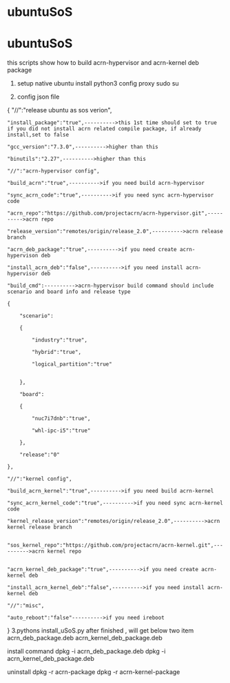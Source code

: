 # ubuntuSoS
# ubuntuSoS
this scripts show how to build acrn-hypervisor and acrn-kernel deb package

1. setup native ubuntu
install python3
config proxy
sudo su

2. config json file

{
	"//":"release ubuntu as sos verion",

	"install_package":"true",---------->this 1st time should set to true if you did not install acrn related compile package, if already install,set to false

	"gcc_version":"7.3.0",---------->higher than this

	"binutils":"2.27",---------->higher than this

	"//":"acrn-hypervisor config",

	"build_acrn":"true",---------->if you need build acrn-hypervisor

	"sync_acrn_code":"true",---------->if you need sync acrn-hypervisor code 

	"acrn_repo":"https://github.com/projectacrn/acrn-hypervisor.git",---------->acrn repo

	"release_version":"remotes/origin/release_2.0",---------->acrn release branch

	"acrn_deb_package":"true",---------->if you need create acrn-hypervison deb

	"install_acrn_deb":"false",---------->if you need install acrn-hypervisor deb

	"build_cmd":---------->acrn-hypervisor build command should include scenario and board info and release type

	{

		"scenario":

		{

			"industry":"true",

			"hybrid":"true",

			"logical_partition":"true"


		},

		"board":

		{

			"nuc7i7dnb":"true",

			"whl-ipc-i5":"true"

		},

		"release":"0"

	},

	"//":"kernel config",

	"build_acrn_kernel":"true",---------->if you need build acrn-kernel

	"sync_acrn_kernel_code":"true",---------->if you need sync acrn-kernel code 

	"kernel_release_version":"remotes/origin/release_2.0",---------->acrn kernel release branch


	"sos_kernel_repo":"https://github.com/projectacrn/acrn-kernel.git",---------->acrn kernel repo


	"acrn_kernel_deb_package":"true",---------->if you need create acrn-kernel deb

	"install_acrn_kernel_deb":"false",---------->if you need install acrn-kernel deb

	"//":"misc",

	"auto_reboot":"false"---------->if you need ireboot

}
3.pythons install_uSoS.py
after finished , will get below two item
acrn_deb_package.deb
acrn_kernel_deb_package.deb

install command
dpkg -i acrn_deb_package.deb
dpkg -i acrn_kernel_deb_package.deb

uninstall
dpkg -r acrn-package
dpkg -r acrn-kernel-package
